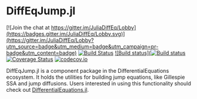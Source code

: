 # DiffEqJump.jl

[![Join the chat at https://gitter.im/JuliaDiffEq/Lobby](https://badges.gitter.im/JuliaDiffEq/Lobby.svg)](https://gitter.im/JuliaDiffEq/Lobby?utm_source=badge&utm_medium=badge&utm_campaign=pr-badge&utm_content=badge)
[![Build Status](https://travis-ci.org/JuliaDiffEq/DiffEqJump.jl.svg?branch=master)](https://travis-ci.org/JuliaDiffEq/DiffEqJump.jl)
[![Build status](![Build status](https://ci.appveyor.com/api/projects/status/github/JuliaDiffEq/DiffEqJump.jl?branch=master&svg=true)](https://ci.appveyor.com/project/ChrisRackauckas/diffeqjump-jl)
[![Coverage Status](https://coveralls.io/repos/github/JuliaDiffEq/DiffEqJump.jl/badge.svg?branch=master)](https://coveralls.io/github/JuliaDiffEq/DiffEqJump.jl?branch=master)
[![codecov.io](https://codecov.io/gh/JuliaDiffEq/DiffEqJump.jl/branch/master/graph/badge.svg)](https://codecov.io/gh/JuliaDiffEq/DiffEqJump.jl)

DiffEqJump.jl is a component package in the DifferentialEquations ecosystem. It
holds the utilities for building jump equations, like Gillespie SSA and jump
diffusions. Users interested in using this functionality should check out
[DifferentialEquations.jl](https://github.com/JuliaDiffEq/DifferentialEquations.jl).

